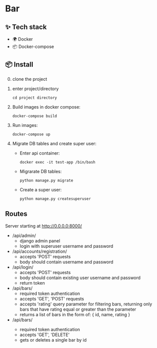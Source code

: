 # Bar

## ✨ Tech stack

- 🌍 Docker
- 📦 Docker-compose

## 📦 Install

0. clone the project
1. enter project/directory
    ```
    cd project directory
    ```
2. Build images in docker compose:
    ```
    docker-compose build
    ```
3. Run images:
    ```
    docker-compose up
    ```

4. Migrate DB tables and create super user:
      - Enter api container:
        ```
        docker exec -it test-app /bin/bash
        ```
      - Migrarate DB tables:
          ```
          python manage.py migrate
          ```
      - Create a super user:
          ```
          python manage.py createsuperuser
          ```
## Routes

Server starting at http://0.0.0.0:8000/

* /api/admin/
  * django admin panel
  * login with superuser username and password
* /api/accounts/registration/
  * accepts 'POST' requests
  * body should contain username and password
* /api/login/
  * accepts 'POST' requests
  * body should contain existing user username and password
  * return token
* /api/bars/
  * required token authentication
  * accepts 'GET', 'POST' requests
  * accepts 'rating' query parameter for filtering bars,
        returning only bars that have rating equal or greater than the parameter
  * returns a list of bars in the form of: { id, name, rating }
* /api/bars/<id>
  * required token authentication
  * accepts 'GET', 'DELETE'
  * gets or deletes a single bar by id
